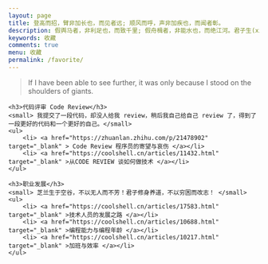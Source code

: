 ```yaml
---
layout: page
title: 登高而招，臂非加长也，而见者远; 顺风而呼，声非加疾也，而闻者彰。
description: 假舆马者，非利足也，而致千里; 假舟楫者，非能水也，而绝江河。君子生(xìng)非异也，善假于物也。
keywords: 收藏
comments: true
menu: 收藏
permalink: /favorite/
---
```


> If I have been able to see further, it was only because I stood on the shoulders of giants.

<section class="container posts-content">

    <h3>代码评审 Code Review</h3>
    <small> 我提交了一段代码，却没人给我 review，稍后我自己给自己 review 了，得到了一段更好的代码和一个更好的自己。</small>
    <ul>
        <li> <a href="https://zhuanlan.zhihu.com/p/21478902" target="_blank" > Code Review 程序员的寄望与哀伤 </a></li>
        <li> <a href="https://coolshell.cn/articles/11432.html" target="_blank" >从CODE REVIEW 谈如何做技术 </a></li>
    </ul>
    
    <h3>职业发展</h3>
    <small> 芝兰生于空谷，不以无人而不芳！君子修身养道，不以穷困而改志！ </small>
    <ul>
        <li> <a href="https://coolshell.cn/articles/17583.html" target="_blank" >技术人员的发展之路 </a></li>
        <li> <a href="https://coolshell.cn/articles/10688.html" target="_blank" >编程能力与编程年龄 </a></li>
        <li> <a href="https://coolshell.cn/articles/10217.html" target="_blank" >加班与效率 </a></li>
    </ul>

</section>
<!-- /section.content -->
